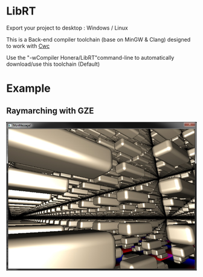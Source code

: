 # LibRT

Export your project to desktop : Windows / Linux

This is a Back-end compiler toolchain (base on MinGW & Clang) designed to work with [Cwc](https://github.com/Honera/Cwc)

Use the "-wCompiler Honera/LibRT"command-line to automatically download/use this toolchain (Default)

# Example

## Raymarching with GZE
[![Screen Shot](demo/Raymarching/raymarching.jpg)](https://github.com/Honera/Cwc/blob/master/demo/Raymarching/raymarching.jpg)

